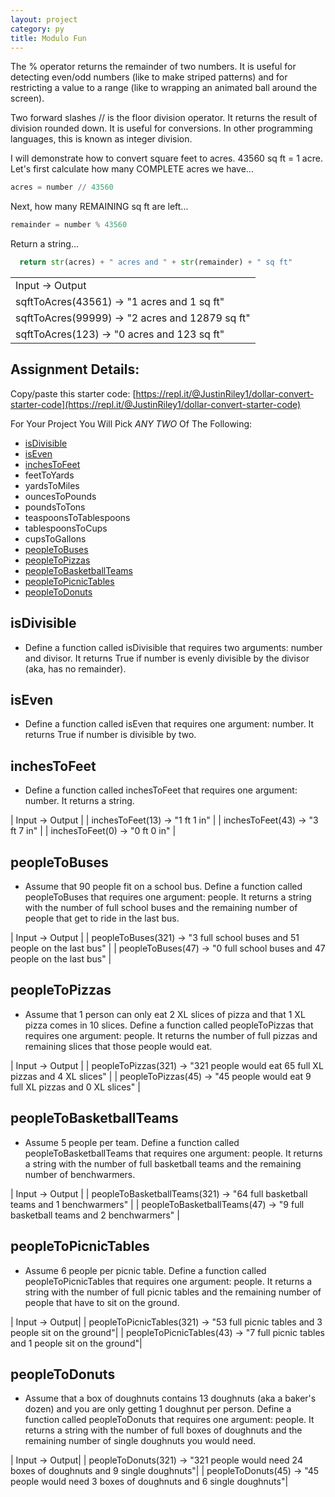 ```yaml
---
layout: project
category: py
title: Modulo Fun
---
```

The % operator returns the remainder of two numbers. It is useful for detecting even/odd numbers (like to make striped patterns) and for restricting a value to a range (like to wrapping an animated ball around the screen).

Two forward slashes // is the floor division operator. It returns the result of division rounded down. It is useful for conversions. In other programming languages, this is known as integer division.

I will demonstrate how to convert square feet to acres. 43560 sq ft = 1 acre. Let's first calculate how many COMPLETE acres we have...
```python
acres = number // 43560
```
Next, how many REMAINING sq ft are left...
```python
remainder = number % 43560
```
Return a string...
```python
  return str(acres) + " acres and " + str(remainder) + " sq ft"
```
<table>
<tr>
<td>
Input &rarr; Output
</td>
</tr>
<tr>
<td>
sqftToAcres(43561) &rarr; "1 acres and 1 sq ft"
</td>
</tr>
<tr>
<td>
sqftToAcres(99999) &rarr; "2 acres and 12879 sq ft"
</td>
</tr>
<tr>
<td>
sqftToAcres(123) &rarr; "0 acres and 123 sq ft"
</td>
</tr>
</table>

## Assignment Details:

Copy/paste this starter code: [https://repl.it/@JustinRiley1/dollar-convert-starter-code](https://repl.it/@JustinRiley1/dollar-convert-starter-code)

For Your Project You Will Pick *ANY TWO* Of The Following:
- [isDivisible](#isdivisible)
- [isEven](#iseven)
- [inchesToFeet](#inchestofeet)
- feetToYards
- yardsToMiles
- ouncesToPounds
- poundsToTons
- teaspoonsToTablespoons
- tablespoonsToCups
- cupsToGallons
- [peopleToBuses](#peopletobuses)
- [peopleToPizzas](#peopletopizzas)
- [peopleToBasketballTeams](#peopletobasketballteams)
- [peopleToPicnicTables](#peopletopicnictables)
- [peopleToDonuts](#peopletodonuts)

## isDivisible
- Define a function called isDivisible that requires two arguments: number and divisor. It returns True if number is evenly divisible by the divisor (aka, has no remainder).

## isEven
- Define a function called isEven that requires one argument: number. It returns True if number is divisible by two.

## inchesToFeet
- Define a function called inchesToFeet that requires one argument: number. It returns a string.

| Input &rarr; Output |
| inchesToFeet(13) &rarr; "1 ft 1 in" |
| inchesToFeet(43) &rarr; "3 ft 7 in" |
| inchesToFeet(0) &rarr; "0 ft 0 in" |

## peopleToBuses
- Assume that 90 people fit on a school bus. Define a function called peopleToBuses that requires one argument: people. It returns a string with the number of full school buses and the remaining number of people that get to ride in the last bus.

| Input &rarr; Output |
| peopleToBuses(321) &rarr; "3 full school buses and 51 people on the last bus" |
| peopleToBuses(47) &rarr; "0 full school buses and 47 people on the last bus" |

## peopleToPizzas
- Assume that 1 person can only eat 2 XL slices of pizza and that 1 XL pizza comes in 10 slices. Define a function called peopleToPizzas that requires one argument: people. It returns the number of full pizzas and remaining slices that those people would eat.

| Input &rarr; Output |
| peopleToPizzas(321) &rarr; "321 people would eat 65 full XL pizzas and 4 XL slices" |
| peopleToPizzas(45) &rarr; "45 people would eat 9 full XL pizzas and 0 XL slices" |

## peopleToBasketballTeams
- Assume 5 people per team. Define a function called peopleToBasketballTeams that requires one argument: people. It returns a string with the number of full basketball teams and the remaining number of benchwarmers.

| Input &rarr; Output |
| peopleToBasketballTeams(321) &rarr; "64 full basketball teams and 1 benchwarmers" |
| peopleToBasketballTeams(47) &rarr; "9 full basketball teams and 2 benchwarmers" |

## peopleToPicnicTables
- Assume 6 people per picnic table. Define a function called peopleToPicnicTables that requires one argument: people. It returns a string with the number of full picnic tables and the remaining number of people that have to sit on the ground.

| Input &rarr; Output|
| peopleToPicnicTables(321) &rarr; "53 full picnic tables and 3 people sit on the ground"|
| peopleToPicnicTables(43) &rarr; "7 full picnic tables and 1 people sit on the ground"|

## peopleToDonuts
- Assume that a box of doughnuts contains 13 doughnuts (aka a baker's dozen) and you are only getting 1 doughnut per person. Define a function called peopleToDonuts that requires one argument: people. It returns a string with the number of full boxes of doughnuts and the remaining number of single doughnuts you would need.

| Input &rarr; Output|
| peopleToDonuts(321) &rarr; "321 people would need 24 boxes of doughnuts and 9 single doughnuts"|
| peopleToDonuts(45) &rarr; "45 people would need 3 boxes of doughnuts and 6 single doughnuts"| 
